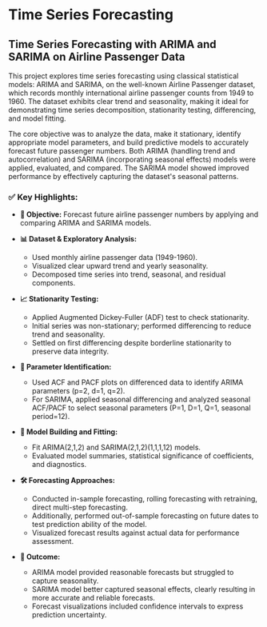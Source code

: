 # Time Series Forecasting

## Time Series Forecasting with ARIMA and SARIMA on Airline Passenger Data

This project explores time series forecasting using classical statistical models: ARIMA and SARIMA, on the well-known Airline Passenger dataset, which records monthly international airline passenger counts from 1949 to 1960. The dataset exhibits clear trend and seasonality, making it ideal for demonstrating time series decomposition, stationarity testing, differencing, and model fitting.

The core objective was to analyze the data, make it stationary, identify appropriate model parameters, and build predictive models to accurately forecast future passenger numbers. Both ARIMA (handling trend and autocorrelation) and SARIMA (incorporating seasonal effects) models were applied, evaluated, and compared. The SARIMA model showed improved performance by effectively capturing the dataset's seasonal patterns.


### ✅ Key Highlights:

* **📌 Objective:**
  Forecast future airline passenger numbers by applying and comparing ARIMA and SARIMA models.


* **📊 Dataset & Exploratory Analysis:**

  * Used monthly airline passenger data (1949-1960).
  * Visualized clear upward trend and yearly seasonality.
  * Decomposed time series into trend, seasonal, and residual components.

* **📈 Stationarity Testing:**

  * Applied Augmented Dickey-Fuller (ADF) test to check stationarity.
  * Initial series was non-stationary; performed differencing to reduce trend and seasonality.
  * Settled on first differencing despite borderline stationarity to preserve data integrity.

* **🧪 Parameter Identification:**

  * Used ACF and PACF plots on differenced data to identify ARIMA parameters (p=2, d=1, q=2).
  * For SARIMA, applied seasonal differencing and analyzed seasonal ACF/PACF to select seasonal parameters (P=1, D=1, Q=1, seasonal period=12).

* **🧠 Model Building and Fitting:**

  * Fit ARIMA(2,1,2) and SARIMA(2,1,2)(1,1,1,12) models.
  * Evaluated model summaries, statistical significance of coefficients, and diagnostics.

* **🛠️ Forecasting Approaches:**

  * Conducted in-sample forecasting, rolling forecasting with retraining, direct multi-step forecasting.
  * Additionally, performed out-of-sample forecasting on future dates to test prediction ability of the model.
  * Visualized forecast results against actual data for performance assessment.

* **🎯 Outcome:**

  * ARIMA model provided reasonable forecasts but struggled to capture seasonality.
  * SARIMA model better captured seasonal effects, clearly resulting in more accurate and reliable forecasts.
  * Forecast visualizations included confidence intervals to express prediction uncertainty.
